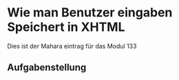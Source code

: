 # Wie man Benutzer eingaben Speichert in XHTML
Dies ist der Mahara eintrag für das Modul 133

## Aufgabenstellung











